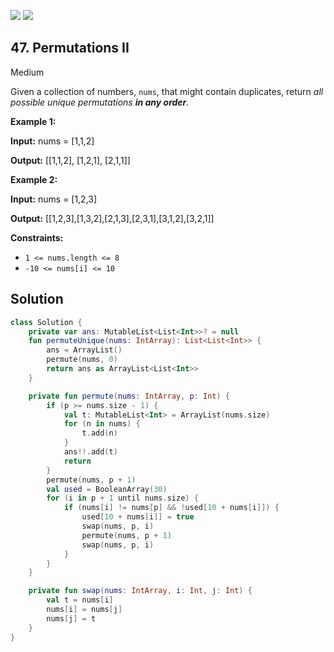 [![](https://img.shields.io/github/stars/javadev/LeetCode-in-Kotlin?label=Stars&style=flat-square)](https://github.com/javadev/LeetCode-in-Kotlin)
[![](https://img.shields.io/github/forks/javadev/LeetCode-in-Kotlin?label=Fork%20me%20on%20GitHub%20&style=flat-square)](https://github.com/javadev/LeetCode-in-Kotlin/fork)

## 47\. Permutations II

Medium

Given a collection of numbers, `nums`, that might contain duplicates, return _all possible unique permutations **in any order**._

**Example 1:**

**Input:** nums = [1,1,2]

**Output:** [[1,1,2], [1,2,1], [2,1,1]]

**Example 2:**

**Input:** nums = [1,2,3]

**Output:** [[1,2,3],[1,3,2],[2,1,3],[2,3,1],[3,1,2],[3,2,1]]

**Constraints:**

*   `1 <= nums.length <= 8`
*   `-10 <= nums[i] <= 10`

## Solution

```kotlin
class Solution {
    private var ans: MutableList<List<Int>>? = null
    fun permuteUnique(nums: IntArray): List<List<Int>> {
        ans = ArrayList()
        permute(nums, 0)
        return ans as ArrayList<List<Int>>
    }

    private fun permute(nums: IntArray, p: Int) {
        if (p >= nums.size - 1) {
            val t: MutableList<Int> = ArrayList(nums.size)
            for (n in nums) {
                t.add(n)
            }
            ans!!.add(t)
            return
        }
        permute(nums, p + 1)
        val used = BooleanArray(30)
        for (i in p + 1 until nums.size) {
            if (nums[i] != nums[p] && !used[10 + nums[i]]) {
                used[10 + nums[i]] = true
                swap(nums, p, i)
                permute(nums, p + 1)
                swap(nums, p, i)
            }
        }
    }

    private fun swap(nums: IntArray, i: Int, j: Int) {
        val t = nums[i]
        nums[i] = nums[j]
        nums[j] = t
    }
}
```